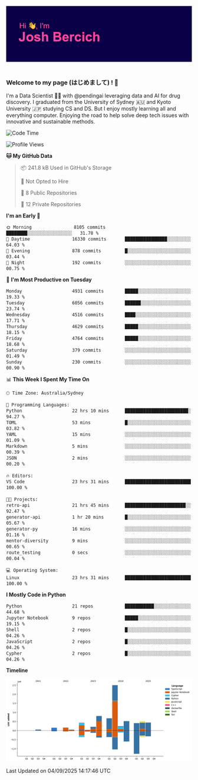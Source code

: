 
<div align="center">
<img src="profile-banner.png" />
</div>

</br>

### Welcome to my page (はじめまして) ! 🌸

I'm a Data Scientist 👨‍🔬 with @pendingai leveraging data and AI for drug discovery. I graduated from the University of Sydney 🇦🇺 and Kyoto University 🇯🇵 studying CS and DS. But I enjoy mostly learning all and everything computer. Enjoying the road to help solve deep tech issues with innovative and sustainable methods.

<!--START_SECTION:waka-->
![Code Time](http://img.shields.io/badge/Code%20Time-116%20hrs%206%20mins-blue)

![Profile Views](http://img.shields.io/badge/Profile%20Views-0-blue)

**🐱 My GitHub Data** 

> 📦 241.8 kB Used in GitHub's Storage 
 > 
> 🚫 Not Opted to Hire
 > 
> 📜 8 Public Repositories 
 > 
> 🔑 12 Private Repositories 
 > 
**I'm an Early 🐤** 

```text
🌞 Morning                8105 commits        ████████░░░░░░░░░░░░░░░░░   31.78 % 
🌆 Daytime                16330 commits       ████████████████░░░░░░░░░   64.03 % 
🌃 Evening                878 commits         █░░░░░░░░░░░░░░░░░░░░░░░░   03.44 % 
🌙 Night                  192 commits         ░░░░░░░░░░░░░░░░░░░░░░░░░   00.75 % 
```
📅 **I'm Most Productive on Tuesday** 

```text
Monday                   4931 commits        █████░░░░░░░░░░░░░░░░░░░░   19.33 % 
Tuesday                  6056 commits        ██████░░░░░░░░░░░░░░░░░░░   23.74 % 
Wednesday                4516 commits        ████░░░░░░░░░░░░░░░░░░░░░   17.71 % 
Thursday                 4629 commits        █████░░░░░░░░░░░░░░░░░░░░   18.15 % 
Friday                   4764 commits        █████░░░░░░░░░░░░░░░░░░░░   18.68 % 
Saturday                 379 commits         ░░░░░░░░░░░░░░░░░░░░░░░░░   01.49 % 
Sunday                   230 commits         ░░░░░░░░░░░░░░░░░░░░░░░░░   00.90 % 
```


📊 **This Week I Spent My Time On** 

```text
🕑︎ Time Zone: Australia/Sydney

💬 Programming Languages: 
Python                   22 hrs 10 mins      ████████████████████████░   94.27 % 
TOML                     53 mins             █░░░░░░░░░░░░░░░░░░░░░░░░   03.82 % 
YAML                     15 mins             ░░░░░░░░░░░░░░░░░░░░░░░░░   01.09 % 
Markdown                 5 mins              ░░░░░░░░░░░░░░░░░░░░░░░░░   00.39 % 
JSON                     2 mins              ░░░░░░░░░░░░░░░░░░░░░░░░░   00.20 % 

🔥 Editors: 
VS Code                  23 hrs 31 mins      █████████████████████████   100.00 % 

🐱‍💻 Projects: 
retro-api                21 hrs 45 mins      ███████████████████████░░   92.47 % 
generator-api            1 hr 20 mins        █░░░░░░░░░░░░░░░░░░░░░░░░   05.67 % 
generator-py             16 mins             ░░░░░░░░░░░░░░░░░░░░░░░░░   01.16 % 
mentor-diversity         9 mins              ░░░░░░░░░░░░░░░░░░░░░░░░░   00.65 % 
route_testing            0 secs              ░░░░░░░░░░░░░░░░░░░░░░░░░   00.04 % 

💻 Operating System: 
Linux                    23 hrs 31 mins      █████████████████████████   100.00 % 
```

**I Mostly Code in Python** 

```text
Python                   21 repos            ███████████░░░░░░░░░░░░░░   44.68 % 
Jupyter Notebook         9 repos             █████░░░░░░░░░░░░░░░░░░░░   19.15 % 
Shell                    2 repos             █░░░░░░░░░░░░░░░░░░░░░░░░   04.26 % 
JavaScript               2 repos             █░░░░░░░░░░░░░░░░░░░░░░░░   04.26 % 
Cypher                   2 repos             █░░░░░░░░░░░░░░░░░░░░░░░░   04.26 % 
```



**Timeline**

![Lines of Code chart](https://raw.githubusercontent.com/JBercich/JBercich/main/assets/bar_graph.png)


 Last Updated on 04/09/2025 14:17:46 UTC
<!--END_SECTION:waka-->
